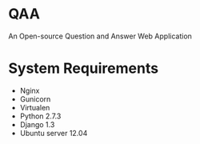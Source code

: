 QAA
===

An Open-source Question and Answer Web Application


System Requirements
==================

* Nginx
* Gunicorn
* Virtualen
* Python 2.7.3
* Django 1.3
* Ubuntu server 12.04
